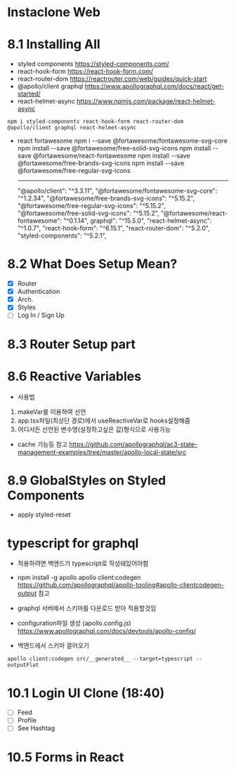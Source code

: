 # Instaclone Web

# 8.1 Installing All

- styled components
  https://styled-components.com/
- react-hook-form
  https://react-hook-form.com/
- react-router-dom
  https://reactrouter.com/web/guides/quick-start
- @apollo/client graphql
  https://www.apollographql.com/docs/react/get-started/
- react-helmet-async
  https://www.npmjs.com/package/react-helmet-async

```
npm i styled-components react-hook-form react-router-dom @apollo/client graphql react-helmet-async
```

- react fortawesome
  npm i --save @fortawesome/fontawesome-svg-core
  npm install --save @fortawesome/free-solid-svg-icons
  npm install --save @fortawesome/react-fontawesome
  npm install --save @fortawesome/free-brands-svg-icons
  npm install --save @fortawesome/free-regular-svg-icons
  ***
  "@apollo/client": "^3.3.11",
  "@fortawesome/fontawesome-svg-core": "^1.2.34",
  "@fortawesome/free-brands-svg-icons": "^5.15.2",
  "@fortawesome/free-regular-svg-icons": "^5.15.2",
  "@fortawesome/free-solid-svg-icons": "^5.15.2",
  "@fortawesome/react-fontawesome": "^0.1.14",
  graphql": "^15.5.0",
  "react-helmet-async": "^1.0.7",
  "react-hook-form": "^6.15.1",
  "react-router-dom": "^5.2.0",
  "styled-components": "^5.2.1",

# 8.2 What Does Setup Mean?

- [x] Router
- [x] Authentication
- [x] Arch.
- [x] Styles
- [ ] Log In / Sign Up

# 8.3 Router Setup part

# 8.6 Reactive Variables

- 사용법

1. makeVar를 이용하여 선언
2. app.tsx파일(최상단 경로)에서 useReactiveVar로 hooks설정해줌
3. 어디서든 선언된 변수명(설정하고싶은 값)형식으로 사용가능
<!-- isLoggedInVar(false) -->

- cache 기능등 참고
  https://github.com/apollographql/ac3-state-management-examples/tree/master/apollo-local-state/src

# 8.9 GlobalStyles on Styled Components

- apply styled-reset

# typescript for graphql

- 적용하려면 백엔드가 typescript로 작성돼있어야함
- npm install -g apollo
  apollo client:codegen
  https://github.com/apollographql/apollo-tooling#apollo-clientcodegen-output 참고
- graphql 서버에서 스키마를 다운로드 받아 적용할것임
- configuration파일 생성 (apollo.config.js)
  https://www.apollographql.com/docs/devtools/apollo-config/

- 백엔드에서 스키마 끌어오기

```
apollo client:codegen src/__generated__ --target=typescript --outputFlat
```

# 10.1 Login UI Clone (18:40)

- [ ] Feed
- [ ] Profile
- [ ] See Hashtag

# 10.5 Forms in React
